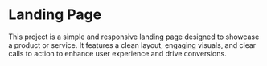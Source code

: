 # Landing Page

This project is a simple and responsive landing page designed to showcase a product or service. It features a clean layout, engaging visuals, and clear calls to action to enhance user experience and drive conversions.